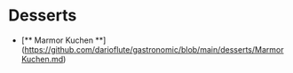 # Desserts

- [** Marmor Kuchen **] (https://github.com/darioflute/gastronomic/blob/main/desserts/MarmorKuchen.md)
